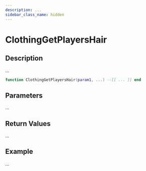 ```yaml
---
description: ...
sidebar_class_name: hidden
---
```


# ClothingGetPlayersHair

## Description

...

```lua
function ClothingGetPlayersHair(param1, ...) --[[ ... ]] end
```

## Parameters

...

## Return Values

...

## Example

...

